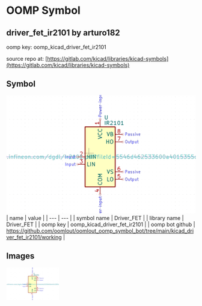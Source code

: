 # OOMP Symbol  
## driver_fet_ir2101  by arturo182  
  
oomp key: oomp_kicad_driver_fet_ir2101  
  
source repo at: [https://gitlab.com/kicad/libraries/kicad-symbols](https://gitlab.com/kicad/libraries/kicad-symbols)  
## Symbol  
  
[![working.png](working_600.png)](working.png)  
| name | value | 
| --- | --- | 
| symbol name | Driver_FET | 
| library name | Driver_FET | 
| oomp key | oomp_kicad_driver_fet_ir2101 | 
| oomp bot github | https://github.com/oomlout/oomlout_oomp_symbol_bot/tree/main/kicad_driver_fet_ir2101/working | 
## Images  
  
[![working.png](working_140.png)](working.png)  
